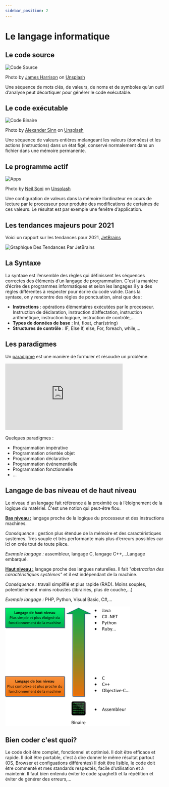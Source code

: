```yaml
---
sidebar_position: 2
---
```


# Le langage informatique

## Le code source

![Code Source](https://images.unsplash.com/photo-1587620962725-abab7fe55159?ixlib=rb-1.2.1&ixid=MnwxMjA3fDB8MHxwaG90by1wYWdlfHx8fGVufDB8fHx8&auto=format&fit=crop&w=1331&q=80)

Photo by <a href="https://unsplash.com/@jstrippa?utm_source=unsplash&utm_medium=referral&utm_content=creditCopyText">James Harrison</a> on <a href="https://unsplash.com/s/photos/code?utm_source=unsplash&utm_medium=referral&utm_content=creditCopyText">Unsplash</a>
  
Une séquence de mots clés, de valeurs, de noms et de symboles qu’un outil d’analyse peut décortiquer pour générer le code exécutable.

## Le code exécutable

![Code Binaire](https://images.unsplash.com/photo-1569396116180-210c182bedb8?ixlib=rb-1.2.1&ixid=MnwxMjA3fDB8MHxwaG90by1wYWdlfHx8fGVufDB8fHx8&auto=format&fit=crop&w=1169&q=80)

Photo by <a href="https://unsplash.com/@swimstaralex?utm_source=unsplash&utm_medium=referral&utm_content=creditCopyText">Alexander Sinn</a> on <a href="https://unsplash.com/s/photos/binary?utm_source=unsplash&utm_medium=referral&utm_content=creditCopyText">Unsplash</a>
  

Une séquence de valeurs entières mélangeant les valeurs (données) et les actions (instructions) dans un état figé, conservé normalement dans un fichier dans une mémoire permanente.

## Le programme actif

![Apps](https://images.unsplash.com/photo-1523206489230-c012c64b2b48?ixlib=rb-1.2.1&ixid=MnwxMjA3fDB8MHxwaG90by1wYWdlfHx8fGVufDB8fHx8&auto=format&fit=crop&w=987&q=80)

Photo by <a href="https://unsplash.com/@neilsoniphotography?utm_source=unsplash&utm_medium=referral&utm_content=creditCopyText">Neil Soni</a> on <a href="https://unsplash.com/s/photos/apps?utm_source=unsplash&utm_medium=referral&utm_content=creditCopyText">Unsplash</a>
  

Une configuration de valeurs dans la mémoire l’ordinateur en cours de lecture par le processeur pour produire des modifications de certaines de ces valeurs. Le résultat est par exemple une fenêtre d’application.

## Les tendances majeurs pour 2021

Voici un rapport sur les tendances pour 2021, [JetBrains](https://www.jetbrains.com/fr-fr/lp/devecosystem-2021/)

![Graphique Des Tendances Par JetBrains](https://www.jetbrains.com/lp/devecosystem-2021/static/5_years_line_chart@2x-b70a5ae8f3b436fd99da38b6fde858c7.png)

## La Syntaxe

La syntaxe est l’ensemble des règles qui définissent les séquences correctes des éléments d’un langage de programmation. C'est la manière d’écrire des programmes informatiques et selon les langages il y a des règles différentes à respecter pour écrire du code valide.
Dans la syntaxe, on y rencontre des règles de ponctuation, ainsi que des :
* **Instructions** : opérations élémentaires exécutées par le processeur. Instruction de déclaration, instruction d’affectation, instruction arithmétique, instruction logique, instruction de contrôle,...
* **Types de données de base** : Int, float, char(string)
* **Structures de contrôle** : IF, Else If, else, For, foreach, while,...

## Les paradigmes

Un [paradigme](https://fr.wikipedia.org/wiki/Paradigme_(programmation)) est une manière de formuler et résoudre un problème.

<iframe width="372" height="209" src="https://www.youtube.com/embed/5D7Shf9nG0Q" title="YouTube video player" frameborder="0" allow="accelerometer; autoplay; clipboard-write; encrypted-media; gyroscope; picture-in-picture" allowfullscreen></iframe>

Quelques paradigmes :

* Programmation impérative
* Programmation orientée objet
* Programmation déclarative
* Programmation événementielle
* Programmation fonctionnelle
* ...

## Langage de bas niveau et de haut niveau

Le niveau d'un langage fait référence à la proximité ou à l’éloignement de la logique du matériel. C'est une notion qui peut-être flou.

**[Bas niveau :](https://fr.wikipedia.org/wiki/Langage_de_programmation_de_bas_niveau)** langage proche de la logique du processeur et des instructions machines.

*Conséquence* : gestion plus étendue de la mémoire et des caractéristiques systèmes. Très souple et très performante mais plus d’erreurs possibles car ici on crée tout de toute pièce.

*Exemple langage :* assembleur, langage C, langage C++,...Langage embarqué.

**[Haut niveau :](https://fr.wikipedia.org/wiki/Langage_de_haut_niveau)** langage proche des langues naturelles. Il fait *"abstraction des caractéristiques systèmes"* et il est indépendant de la machine.

*Conséquence :* travail simplifié et plus rapide (RAD). Moins souples, potentiellement moins robustes (librairies, plus de couche,...)

*Exemple langage :* PHP, Python, Visual Basic, C#,...

![Niveau Des Langages](/img/tutorial/niveau.png)

## Bien coder c'est quoi?

Le code doit être complet, fonctionnel et optimisé.
Il doit être efficace et rapide. Il doit être portable, c'est à dire donner le même résultat partout (OS, Browser et configuations différentes)
Il doit être lisible, le code doit être commenté et mes standards respectés, facile d'utilisation et à maintenir.
Il faut bien entendu éviter le code spaghetti et la répétition et éviter de générer des erreurs,...